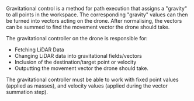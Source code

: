 Gravitational control is a method for path execution that assigns a "gravity" to all points in the workspace.
The corresponding "gravity" values can then be turned into vectors acting on the drone.
After normalising, the vectors can be summed to find the movement vector the drone should take.

The gravitational controller on the drone is responsible for:
- Fetching LiDAR Data
- Changing LiDAR data into gravitational fields/vectors
- Inclusion of the destination/target point or velocity
- Outputting the movement vector the drone should take.

The gravitational controller must be able to work with fixed point values (applied as masses), and velocity values (applied during the vector summation step).
